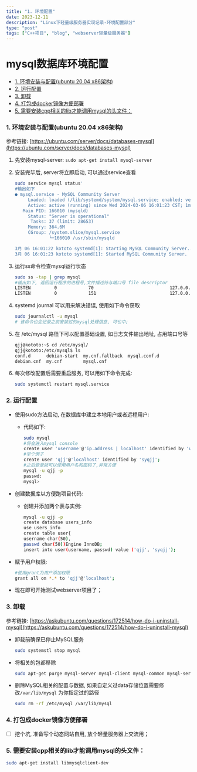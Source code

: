 ```yaml
---
title: "1. 环境配置"
date: 2023-12-11
description: "Linux下轻量级服务器实现记录-环境配置部分"
type: "post"
tags: ["C++项目", "blog", "webserver轻量级服务器"]
---
```


# mysql数据库环境配置

<!-- START doctoc generated TOC please keep comment here to allow auto update -->
<!-- DON'T EDIT THIS SECTION, INSTEAD RE-RUN doctoc TO UPDATE -->
<!-- **Table of Contents**  *generated with [DocToc](https://github.com/thlorenz/doctoc)* -->

- [1. 环境安装与配置(ubuntu 20.04 x86架构)](#1-%E7%8E%AF%E5%A2%83%E5%AE%89%E8%A3%85%E4%B8%8E%E9%85%8D%E7%BD%AEubuntu-2004-x86%E6%9E%B6%E6%9E%84)
- [2. 运行配置](#2-%E8%BF%90%E8%A1%8C%E9%85%8D%E7%BD%AE)
- [3. 卸载](#3-%E5%8D%B8%E8%BD%BD)
- [4. 打包成docker镜像方便部署](#4-%E6%89%93%E5%8C%85%E6%88%90docker%E9%95%9C%E5%83%8F%E6%96%B9%E4%BE%BF%E9%83%A8%E7%BD%B2)
- [5. 需要安装cpp相关的lib才能调用mysql的头文件：](#5-%E9%9C%80%E8%A6%81%E5%AE%89%E8%A3%85cpp%E7%9B%B8%E5%85%B3%E7%9A%84lib%E6%89%8D%E8%83%BD%E8%B0%83%E7%94%A8mysql%E7%9A%84%E5%A4%B4%E6%96%87%E4%BB%B6)

<!-- END doctoc generated TOC please keep comment here to allow auto update -->


### 1. 环境安装与配置(ubuntu 20.04 x86架构)

参考链接: [https://ubuntu.com/server/docs/databases-mysql](https://ubuntu.com/server/docs/databases-mysql)

1. 先安装mysql-server: `sudo apt-get install mysql-server`
2. 安装完毕后, server将立即启动, 可以通过service查看
    
    ```bash
    sudo service mysql status'
    #输出如下
    ● mysql.service - MySQL Community Server
         Loaded: loaded (/lib/systemd/system/mysql.service; enabled; vendor preset>
         Active: active (running) since Wed 2024-03-06 16:01:23 CST; 1min 4s ago
       Main PID: 166010 (mysqld)
         Status: "Server is operational"
          Tasks: 37 (limit: 28653)
         Memory: 364.6M
         CGroup: /system.slice/mysql.service
                 └─166010 /usr/sbin/mysqld
    
    3月 06 16:01:22 kototo systemd[1]: Starting MySQL Community Server...
    3月 06 16:01:23 kototo systemd[1]: Started MySQL Community Server.
    ```
    
3. 运行ss命令检查mysql运行状态 
    
    ```bash
    sudo ss -tap | grep mysql
    #输出如下, 返回运行程序的进程号,文件描述符与端口号 file descriptor
    LISTEN         0            70                             127.0.0.1:33060                          0.0.0.0:*       users:(("mysqld",pid=166010,fd=21))         
    LISTEN         0            151                            127.0.0.1:mysql                          0.0.0.0:*       users:(("mysqld",pid=166010,fd=23)) 
    ```
    
4. systemd journal 可以用来解决错误, 使用如下命令获取
    
    ```bash
    sudo journalctl -u mysql
    # 该命令也会记录之前安装过的mysql处理信息, 可也中;
    ```
    
5. 在 /etc/mysql 路径下可以配置基础设置, 如日志文件输出地址, 占用端口号等
    
    ```bash
    qjj@kototo:~$ cd /etc/mysql/
    qjj@kototo:/etc/mysql$ ls
    conf.d      debian-start  my.cnf.fallback  mysql.conf.d
    debian.cnf  my.cnf        mysql.cnf
    ```
    
6. 每次修改配置后需要重启服务, 可以用如下命令完成:
    
    ```bash
    sudo systemctl restart mysql.service
    ```
    

### 2. 运行配置

- 使用sudo方法启动, 在数据库中建立本地用户或者远程用户:
    - 代码如下:
        
        ```bash
        sudo mysql
        #将会进入mysql console
        create user 'username'@'ip.address | localhost' identified by 'users_password';
        #举个例子
        create user 'qjj'@'localhost' identified by 'syqjj';
        #之后登录就可以使用用户名和密码了,非常方便
        mysql -u qjj -p
        passwd: 
        mysql>
        ```
        
- 创建数据库以方便跑项目代码:
    - 创建并添加两个表与实例:
        
        ```bash
        mysql -u qjj -p
        create database users_info
        use users_info
        create table user{
        username char(50),
        passwd char(50))Engine InnoDB;
        insert into user(username, passwd) value ('qjj', 'syqjj');
        ```
        
- 赋予用户权限:
    
    ```bash
    #使用grant为用户添加权限
    grant all on *.* to 'qjj'@'localhost';
    ```
    
- 现在即可开始测试webserver项目了；

### 3. 卸载

参考链接: [https://askubuntu.com/questions/172514/how-do-i-uninstall-mysql](https://askubuntu.com/questions/172514/how-do-i-uninstall-mysql)

- 卸载前确保已停止MySQL服务
    
    ```bash
    sudo systemstl stop mysql
    ```
    
- 将相关的包都移除
    
    ```bash
    sudo apt-get purge mysql-server mysql-client mysql-common mysql-server-core-* mysql-client-core-*
    ```
    
- 删除MySQL相关的配置与数据, 如果自定义过data存储位置需要修改`/var/lib/mysql` 为你指定过的路径
    
    ```bash
    sudo rm -rf /etc/mysql /var/lib/mysql
    ```
    

### 4. 打包成docker镜像方便部署

- [ ]  挖个坑, 准备写个动态网站自用, 放个轻量服务器上交流用；

### 5. 需要安装cpp相关的lib才能调用mysql的头文件：

```bash
sudo apt-get install libmysqlclient-dev
```